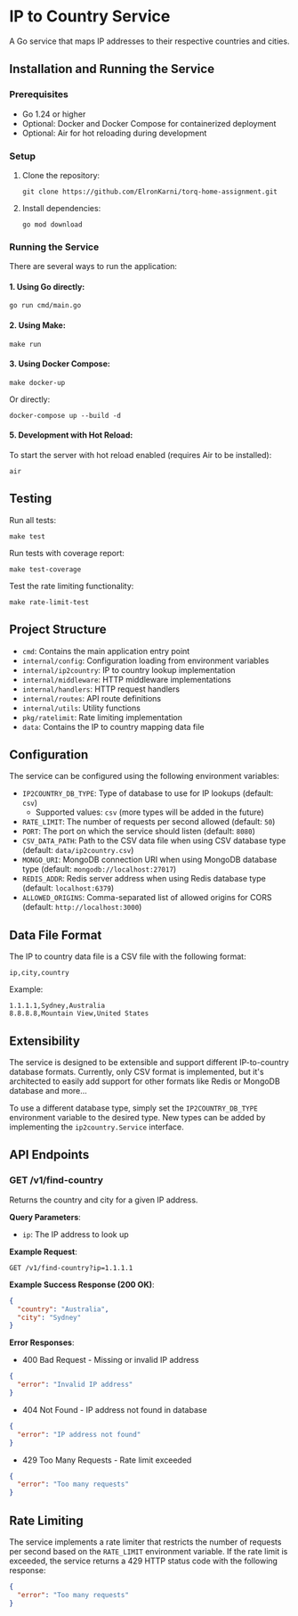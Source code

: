 # IP to Country Service

A Go service that maps IP addresses to their respective countries and cities.

## Installation and Running the Service

### Prerequisites

- Go 1.24 or higher
- Optional: Docker and Docker Compose for containerized deployment
- Optional: Air for hot reloading during development

### Setup

1. Clone the repository:

   ```
   git clone https://github.com/ElronKarni/torq-home-assignment.git
   ```

2. Install dependencies:

   ```
   go mod download
   ```

### Running the Service

There are several ways to run the application:

#### 1. Using Go directly:

```
go run cmd/main.go
```

#### 2. Using Make:

```
make run
```

#### 3. Using Docker Compose:

```
make docker-up
```

Or directly:

```
docker-compose up --build -d
```

#### 5. Development with Hot Reload:

To start the server with hot reload enabled (requires Air to be installed):

```
air
```

## Testing

Run all tests:

```
make test
```

Run tests with coverage report:

```
make test-coverage
```

Test the rate limiting functionality:

```
make rate-limit-test
```

## Project Structure

- `cmd`: Contains the main application entry point
- `internal/config`: Configuration loading from environment variables
- `internal/ip2country`: IP to country lookup implementation
- `internal/middleware`: HTTP middleware implementations
- `internal/handlers`: HTTP request handlers
- `internal/routes`: API route definitions
- `internal/utils`: Utility functions
- `pkg/ratelimit`: Rate limiting implementation
- `data`: Contains the IP to country mapping data file

## Configuration

The service can be configured using the following environment variables:

- `IP2COUNTRY_DB_TYPE`: Type of database to use for IP lookups (default: `csv`)
  - Supported values: `csv` (more types will be added in the future)
- `RATE_LIMIT`: The number of requests per second allowed (default: `50`)
- `PORT`: The port on which the service should listen (default: `8080`)
- `CSV_DATA_PATH`: Path to the CSV data file when using CSV database type (default: `data/ip2country.csv`)
- `MONGO_URI`: MongoDB connection URI when using MongoDB database type (default: `mongodb://localhost:27017`)
- `REDIS_ADDR`: Redis server address when using Redis database type (default: `localhost:6379`)
- `ALLOWED_ORIGINS`: Comma-separated list of allowed origins for CORS (default: `http://localhost:3000`)

## Data File Format

The IP to country data file is a CSV file with the following format:

```
ip,city,country
```

Example:

```
1.1.1.1,Sydney,Australia
8.8.8.8,Mountain View,United States
```

## Extensibility

The service is designed to be extensible and support different IP-to-country database formats. Currently, only CSV format is implemented, but it's architected to easily add support for other formats like Redis or MongoDB database and more...

To use a different database type, simply set the `IP2COUNTRY_DB_TYPE` environment variable to the desired type. New types can be added by implementing the `ip2country.Service` interface.

## API Endpoints

### GET /v1/find-country

Returns the country and city for a given IP address.

**Query Parameters**:

- `ip`: The IP address to look up

**Example Request**:

```
GET /v1/find-country?ip=1.1.1.1
```

**Example Success Response (200 OK)**:

```json
{
  "country": "Australia",
  "city": "Sydney"
}
```

**Error Responses**:

- 400 Bad Request - Missing or invalid IP address

```json
{
  "error": "Invalid IP address"
}
```

- 404 Not Found - IP address not found in database

```json
{
  "error": "IP address not found"
}
```

- 429 Too Many Requests - Rate limit exceeded

```json
{
  "error": "Too many requests"
}
```

## Rate Limiting

The service implements a rate limiter that restricts the number of requests per second based on the `RATE_LIMIT` environment variable. If the rate limit is exceeded, the service returns a 429 HTTP status code with the following response:

```json
{
  "error": "Too many requests"
}
```
